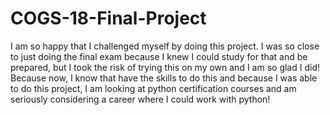# COGS-18-Final-Project

I am so happy that I challenged myself by doing this project. I was so close to just doing the final exam because I knew I could study for that and be prepared, but I took the risk of trying this on my own and I am so glad I did! Because now, I know that have the skills to do this and because I was able to do this project, I am looking at python certification courses and am seriously considering a career where I could work with python!
